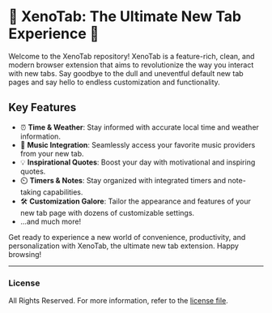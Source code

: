 # 🌟 XenoTab: The Ultimate New Tab Experience 🌟

Welcome to the XenoTab repository! XenoTab is a feature-rich, clean, and modern browser extension that aims to revolutionize the way you interact with new tabs. Say goodbye to the dull and uneventful default new tab pages and say hello to endless customization and functionality.

## Key Features
- ⏰ **Time & Weather**: Stay informed with accurate local time and weather information.
- 🎵 **Music Integration**: Seamlessly access your favorite music providers from your new tab.
- 💡 **Inspirational Quotes**: Boost your day with motivational and inspiring quotes.
- ⏲️ **Timers & Notes**: Stay organized with integrated timers and note-taking capabilities.
- 🛠️ **Customization Galore**: Tailor the appearance and features of your new tab page with dozens of customizable settings.
- ...and much more!

Get ready to experience a new world of convenience, productivity, and personalization with XenoTab, the ultimate new tab extension. Happy browsing!

<hr>

### License
All Rights Reserved. For more information, refer to the [license file](./license.md).
